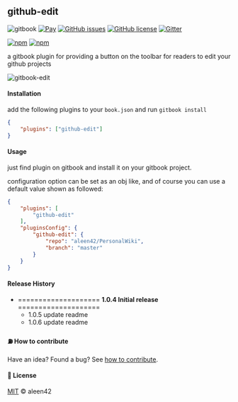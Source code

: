 ## github-edit

![gitbook](https://camo.githubusercontent.com/cf48327b2fdeec4a1f072204f8868f25865b39ac/68747470733a2f2f7261776769742e636f6d2f616c65656e34322f6261646765732f6d61737465722f7372632f676974626f6f6b2e737667) [![Pay](https://img.shields.io/badge/%24-free-%23a10000.svg)](#) [![GitHub issues](https://img.shields.io/github/issues/aleen42/gitbook-edit.svg)](https://github.com/aleen42/gitbook-edit/issues) [![GitHub license](https://img.shields.io/badge/license-MIT-blue.svg)](https://raw.githubusercontent.com/aleen42/gitbook-edit/master/LICENSE) [![Gitter](https://badges.gitter.im/aleen42/gitbook-edit.svg)](https://gitter.im/aleen42/gitbook-edit?utm_source=badge&utm_medium=badge&utm_campaign=pr-badge)

[![npm](https://img.shields.io/npm/v/gitbook-plugin-github-edit.svg)](https://www.npmjs.com/package/gitbook-plugin-github-edit) [![npm](https://img.shields.io/npm/dt/gitbook-plugin-github-edit.svg)](https://www.npmjs.com/package/gitbook-plugin-github-edit)

a gitbook plugin for providing a button on the toolbar for readers to edit your github projects

![gitbook-edit](https://github.com/aleen42/gitbook-edit/raw/master/preview.png)

#### Installation

add the following plugins to your `book.json` and run `gitbook install`

```json
{
    "plugins": ["github-edit"]
}
```

#### Usage

just find plugin on gitbook and install it on your gitbook project.

configuration option can be set as an obj like, and of course you can use a default value shown as followed:

```json
{
	"plugins": [
		"github-edit"
	],
	"pluginsConfig": {
		"github-edit": {
			"repo": "aleen42/PersonalWiki",
            "branch": "master"
		}
	}
}
```

#### Release History

* ==================== **1.0.4 Initial release** ====================
	* 1.0.5 update readme
	* 1.0.6 update readme

#### :fuelpump: How to contribute

Have an idea? Found a bug? See [how to contribute](https://aleen42.gitbooks.io/personalwiki/content/contribution.html).

#### :scroll: License

[MIT](https://aleen42.gitbooks.io/personalwiki/content/MIT.html) © aleen42


